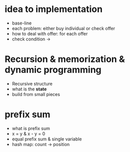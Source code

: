 # idea to implementation
* base-line
* each problem: either buy individual or check offer
* how to deal with offer: for each offer
* check condition ->  
# Recursion & memorization  & dynamic programming
* Recursive structure 
* what is the **state**
* build from small pieces   

# prefix sum 
* what is prefix sum 
* x = y & x - y = 0
* equal prefix sum & single variable 
* hash map: count -> position 

